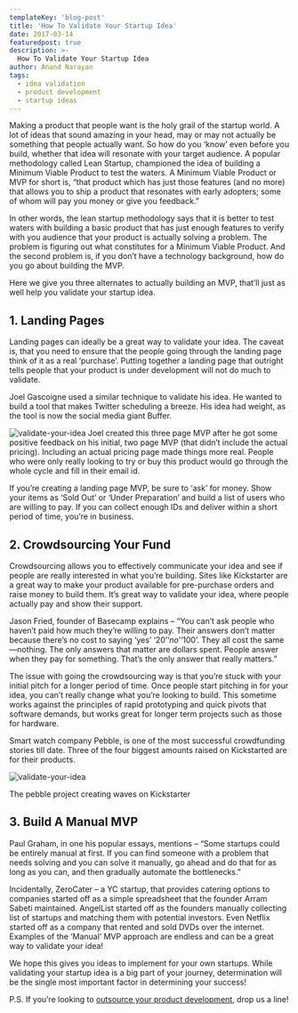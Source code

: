 ```yaml
---
templateKey: 'blog-post'
title: 'How To Validate Your Startup Idea'
date: 2017-03-14
featuredpost: true
description: >-
  How To Validate Your Startup Idea
author: Anand Narayan
tags:
  - idea validation
  - product development
  - startup ideas
---
```


Making a product that people want is the holy grail of the startup world. A lot of ideas that sound amazing in your head, may or may not actually be something that people actually want. So how do you ‘know’ even before you build, whether that idea will resonate with your target audience. A popular methodology called Lean Startup, championed the idea of building a Minimum Viable Product to test the waters. A Minimum Viable Product or MVP for short is, “that product which has just those features (and no more) that allows you to ship a product that resonates with early adopters; some of whom will pay you money or give you feedback.”

In other words, the lean startup methodology says that it is better to test waters with building a basic product that has just enough features to verify with you audience that your product is actually solving a problem. The problem is figuring out what constitutes for a Minimum Viable Product. And the second problem is, if you don’t have a technology background, how do you go about building the MVP.

Here we give you three alternates to actually building an MVP, that’ll just as well help you validate your startup idea.

## 1. Landing Pages
Landing pages can ideally be a great way to validate your idea. The caveat is, that you need to ensure that the people going through the landing page think of it as a real ‘purchase’. Putting together a landing page that outright tells people that your product is under development will not do much to validate.

Joel Gascoigne used a similar technique to validate his idea. He wanted to build a tool that makes Twitter scheduling a breeze. His idea had weight, as the tool is now the social media giant Buffer.

![validate-your-idea](/img/Buffer-MVP-2.png)
Joel created this three page MVP after he got some positive feedback on his initial, two page MVP (that didn’t include the actual pricing). Including an actual pricing page made things more real. People who were only really looking to try or buy this product would go through the whole cycle and fill in their email id.

If you’re creating a landing page MVP, be sure to ‘ask’ for money. Show your items as ‘Sold Out’ or ‘Under Preparation’ and build a list of users who are willing to pay. If you can collect enough IDs and deliver within a short period of time, you’re in business.

## 2. Crowdsourcing Your Fund
Crowdsourcing allows you to effectively communicate your idea and see if people are really interested in what you’re building. Sites like Kickstarter are a great way to make your product available for pre-purchase orders and raise money to build them. It’s great way to validate your idea, where people actually pay and show their support.

Jason Fried, founder of Basecamp explains – “You can’t ask people who haven’t paid how much they’re willing to pay. Their answers don’t matter because there’s no cost to saying ‘yes’ ‘$20’ ‘no’ ‘$100’. They all cost the same—nothing. The only answers that matter are dollars spent. People answer when they pay for something. That’s the only answer that really matters.”

The issue with going the crowdsourcing way is that you’re stuck with your initial pitch for a longer period of time. Once people start pitching in for your idea, you can’t really change what you’re looking to build. This sometime works against the principles of rapid prototyping and quick pivots that software demands, but works great for longer term projects such as those for hardware.

Smart watch company Pebble, is one of the most successful crowdfunding stories till date. Three of the four biggest amounts raised on Kickstarted are for their products.

 
![validate-your-idea](/img/Pebble-kickstarter-768x681.png)

The pebble project creating waves on Kickstarter
 

## 3. Build A Manual MVP
Paul Graham, in one his popular essays, mentions – “Some startups could be entirely manual at first. If you can find someone with a problem that needs solving and you can solve it manually, go ahead and do that for as long as you can, and then gradually automate the bottlenecks.”

Incidentally, ZeroCater – a YC startup, that provides catering options to companies started off as a simple spreadsheet that the founder Arram Sabeti maintained. AngelList started off as the founders manually collecting list of startups and matching them with potential investors. Even Netflix started off as a company that rented and sold DVDs over the internet. Examples of the ‘Manual’ MVP approach are endless and can be a great way to validate your idea!

 
 

We hope this gives you ideas to implement for your own startups. While validating your startup idea is a big part of your journey, determination will be the single most important factor in determining your success!

P.S. If you’re looking to [outsource your product development](https://codebrahma.com/outsourced-software-product-development/), drop us a line!
